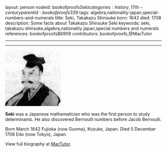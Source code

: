 layout: person
nodeid: bookofproofs$Seki
categories: history,17th-century
parentid: bookofproofs$339
tags: algebra,nationality-japan,special-numbers-and-numerals
title: Seki, Takakazu Shinsuke
born: 1642
died: 1708
description: Some facts about Takakazu Shinsuke Seki
keywords: seki, takakazu shinsuke,algebra,nationality japan,special numbers and numerals
references: bookofproofs$6909
contributors: bookofproofs,@MacTutor

---


---

![Seki.jpg](https://github.com/bookofproofs/bookofproofs.github.io/blob/main/_sources/_assets/images/portraits/Seki.jpg?raw=true)

**Seki** was a Japanese mathematician who was the first person to study determinants. He also discovered Bernoulli numbers before Jacob Bernoulli.

Born March 1642 Fujioka (now Gunma), Kozuke, Japan. Died 5 December 1708 Edo (now Tokyo), Japan.


View full biography at [MacTutor](https://mathshistory.st-andrews.ac.uk/Biographies/Seki/).